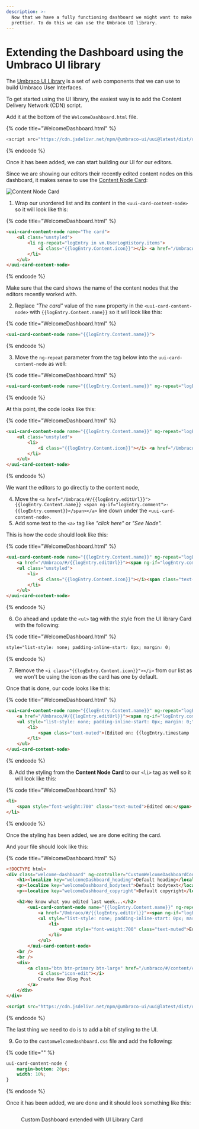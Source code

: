 ```yaml
---
description: >-
  Now that we have a fully functioning dashboard we might want to make it look
  prettier. To do this we can use the Umbraco UI library.
---
```


# Extending the Dashboard using the Umbraco UI library

The [Umbraco UI Library](../../extending/ui-library.md) is a set of web components that we can use to build Umbraco User Interfaces.

To get started using the UI library, the easiest way is to add the Content Delivery Network (CDN) script.

Add it at the bottom of the `WelcomeDashboard.html` file.

{% code title="WelcomeDashboard.html" %}
```javascript
<script src="https://cdn.jsdelivr.net/npm/@umbraco-ui/uui@latest/dist/uui.min.js"></script>
```
{% endcode %}

Once it has been added, we can start building our UI for our editors.

Since we are showing our editors their recently edited content nodes on this dashboard, it makes sense to use the [Content Node Card](https://uui.umbraco.com/?path=/docs/uui-card-content-node--aaa-overview):

![Content Node Card](<../images/uiLibraryCard (1).png>)

1. Wrap our unordered list and its content in the `<uui-card-content-node>` so it will look like this:

{% code title="WelcomeDashboard.html" %}
```html
<uui-card-content-node name="The card">
    <ul class="unstyled">
        <li ng-repeat="logEntry in vm.UserLogHistory.items">
            <i class="{{logEntry.Content.icon}}"></i> <a href="/Umbraco/#/{{logEntry.editUrl}}">{{logEntry.Content.name}} <span ng-if="logEntry.comment">- {{logEntry.comment}}</span></a> - <span class="text-muted">(Edited on: {{logEntry.timestamp  | date:'medium'}})</span>
        </li>
    </ul>
</uui-card-content-node>
```
{% endcode %}

Make sure that the card shows the name of the content nodes that the editors recently worked with.

2. Replace _"The card"_ value of the `name` property in the `<uui-card-content-node>` with `{{logEntry.Content.name}}` so it will look like this:

{% code title="WelcomeDashboard.html" %}
```html
<uui-card-content-node name="{{logEntry.Content.name}}"> 
```
{% endcode %}

3. Move the `ng-repeat` parameter from the tag below into the `uui-card-content-node` as well:

{% code title="WelcomeDashboard.html" %}
```html
<uui-card-content-node name="{{logEntry.Content.name}}" ng-repeat="logEntry in vm.UserLogHistory.items">
```
{% endcode %}

At this point, the code looks like this:

{% code title="WelcomeDashboard.html" %}
```html
<uui-card-content-node name="{{logEntry.Content.name}}" ng-repeat="logEntry in vm.UserLogHistory.items">
    <ul class="unstyled">
        <li>
            <i class="{{logEntry.Content.icon}}"></i> <a href="/Umbraco/#/{{logEntry.editUrl}}">{{logEntry.Content.name}} <span ng-if="logEntry.comment">- {{logEntry.comment}}</span></a> - <span class="text-muted">(Edited on: {{logEntry.timestamp | date:'medium'}})</span>
        </li>
    </ul>
</uui-card-content-node>
```
{% endcode %}

We want the editors to go directly to the content node,

4. Move the `<a href="/Umbraco/#/{{logEntry.editUrl}}">{{logEntry.Content.name}} <span ng-if="logEntry.comment">- {{logEntry.comment}}</span></a>` line down under the `<uui-card-content-node>`.
5. Add some text to the `<a>` tag like _"click here"_ or _"See Node"._

This is how the code should look like this:

{% code title="WelcomeDashboard.html" %}
```html
<uui-card-content-node name="{{logEntry.Content.name}}" ng-repeat="logEntry in vm.UserLogHistory.items">
    <a href="/Umbraco/#/{{logEntry.editUrl}}"><span ng-if="logEntry.comment"> {{logEntry.comment}}</span><span style="font-weight: 700">See Node</span></a>
    <ul class="unstyled">
        <li>
            <i class="{{logEntry.Content.icon}}"></i><span class="text-muted">(Edited on: {{logEntry.timestamp  | date:'medium'}})</span>
        </li>
    </ul>
</uui-card-content-node>
```
{% endcode %}

6. Go ahead and update the `<ul>` tag with the style from the UI library Card with the following:

{% code title="WelcomeDashboard.html" %}
```css
style="list-style: none; padding-inline-start: 0px; margin: 0;
```
{% endcode %}

7. Remove the `<i class="{{logEntry.Content.icon}}"></i>` from our list as we won't be using the icon as the card has one by default.

Once that is done, our code looks like this:

{% code title="WelcomeDashboard.html" %}
```html
<uui-card-content-node name="{{logEntry.Content.name}}" ng-repeat="logEntry in vm.UserLogHistory.items">
    <a href="/Umbraco/#/{{logEntry.editUrl}}"><span ng-if="logEntry.comment"> {{logEntry.comment}}</span><span style="font-weight: 700">See Node</span></a>
    <ul style="list-style: none; padding-inline-start: 0px; margin: 0;">
        <li>
            <span class="text-muted">(Edited on: {{logEntry.timestamp  | date:'medium'}})</span>
        </li>
    </ul>
</uui-card-content-node>
```
{% endcode %}

8. Add the styling from the **Content Node Card** to our `<li>` tag as well so it will look like this:

{% code title="WelcomeDashboard.html" %}
```html
<li>
    <span style="font-weight:700" class="text-muted">Edited on:</span> {{logEntry.timestamp  | date:'medium'}}
</li>
```
{% endcode %}

Once the styling has been added, we are done editing the card.

And your file should look like this:

{% code title="WelcomeDashboard.html" %}
```html
<!DOCTYPE html>
<div class="welcome-dashboard" ng-controller="CustomWelcomeDashboardController as vm">
    <h1><localize key="welcomeDashboard_heading">Default heading</localize> {{vm.UserName}}</h1>
    <p><localize key="welcomeDashboard_bodytext">Default bodytext</localize></p>
    <p><localize key="welcomeDashboard_copyright">Default copyright</localize></p>

    <h2>We know what you edited last week...</h2>
        <uui-card-content-node name="{{logEntry.Content.name}}" ng-repeat="logEntry in vm.UserLogHistory.items">
            <a href="/Umbraco/#/{{logEntry.editUrl}}"><span ng-if="logEntry.comment"> {{logEntry.comment}}</span><span style="font-weight: 700">See Node</span></a>   
            <ul style="list-style: none; padding-inline-start: 0px; margin: 0;">
                <li>
                    <span style="font-weight:700" class="text-muted">Edited on:</span> {{logEntry.timestamp  | date:'medium'}}
                </li>
            </ul>
        </uui-card-content-node>
    <br />
    <br />
    <div>
        <a class="btn btn-primary btn-large" href="/umbraco/#/content/content/edit/1065?doctype=BlogPost&create=true">
            <i class="icon-edit"></i>
            Create New Blog Post
        </a>
    </div>
</div>

<script src="https://cdn.jsdelivr.net/npm/@umbraco-ui/uui@latest/dist/uui.min.js"></script>
```
{% endcode %}

The last thing we need to do is to add a bit of styling to the UI.

9. Go to the `customwelcomedashboard.css` file and add the following:

{% code title="" %}
```css
uui-card-content-node {
    margin-bottom: 20px;
    width: 10%;
}
```
{% endcode %}

Once it has been added, we are done and it should look something like this:

<figure><img src="../images/extendedWithUiLibrary (1).png" alt=""><figcaption><p>Custom Dashboard extended with UI Library Card</p></figcaption></figure>
